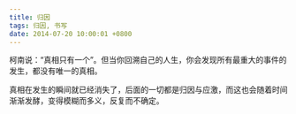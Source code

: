 ```yaml
---
title: 归因
tags: 归因, 书写
date: 2014-07-20 10:00:01 +0800
---
```



柯南说：“真相只有一个”。但当你回溯自己的人生，你会发现所有最重大的事件的发生，都没有唯一的真相。

真相在发生的瞬间就已经消失了，后面的一切都是归因与应激，而这也会随着时间渐渐发酵，变得模糊而多义，反复而不确定。

